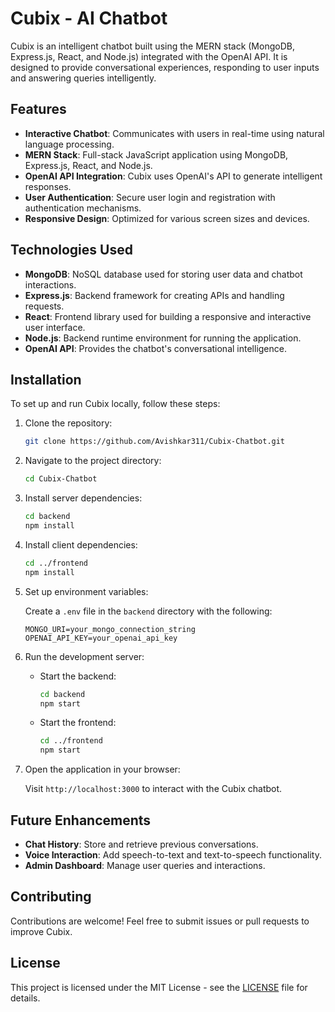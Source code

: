# Cubix - AI Chatbot

Cubix is an intelligent chatbot built using the MERN stack (MongoDB, Express.js, React, and Node.js) integrated with the OpenAI API. It is designed to provide conversational experiences, responding to user inputs and answering queries intelligently.

## Features

- **Interactive Chatbot**: Communicates with users in real-time using natural language processing.
- **MERN Stack**: Full-stack JavaScript application using MongoDB, Express.js, React, and Node.js.
- **OpenAI API Integration**: Cubix uses OpenAI's API to generate intelligent responses.
- **User Authentication**: Secure user login and registration with authentication mechanisms.
- **Responsive Design**: Optimized for various screen sizes and devices.
  
## Technologies Used

- **MongoDB**: NoSQL database used for storing user data and chatbot interactions.
- **Express.js**: Backend framework for creating APIs and handling requests.
- **React**: Frontend library used for building a responsive and interactive user interface.
- **Node.js**: Backend runtime environment for running the application.
- **OpenAI API**: Provides the chatbot's conversational intelligence.
  
## Installation

To set up and run Cubix locally, follow these steps:

1. Clone the repository:

    ```bash
    git clone https://github.com/Avishkar311/Cubix-Chatbot.git
    ```

2. Navigate to the project directory:

    ```bash
    cd Cubix-Chatbot
    ```

3. Install server dependencies:

    ```bash
    cd backend
    npm install
    ```

4. Install client dependencies:

    ```bash
    cd ../frontend
    npm install
    ```

5. Set up environment variables:
   
    Create a `.env` file in the `backend` directory with the following:
    ```
    MONGO_URI=your_mongo_connection_string
    OPENAI_API_KEY=your_openai_api_key
    ```

6. Run the development server:

    - Start the backend:

      ```bash
      cd backend
      npm start
      ```

    - Start the frontend:

      ```bash
      cd ../frontend
      npm start
      ```

7. Open the application in your browser:

    Visit `http://localhost:3000` to interact with the Cubix chatbot.

## Future Enhancements

- **Chat History**: Store and retrieve previous conversations.
- **Voice Interaction**: Add speech-to-text and text-to-speech functionality.
- **Admin Dashboard**: Manage user queries and interactions.

## Contributing

Contributions are welcome! Feel free to submit issues or pull requests to improve Cubix.

## License

This project is licensed under the MIT License - see the [LICENSE](LICENSE) file for details.

